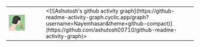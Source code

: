<table>
    <tr>
    <td><img src="https://github.com/Nayemhasan/Nayemhasan/blob/main/melon/flower_eating.gif" width="50%"></td>
    <td><[![Ashutosh's github activity graph](https://github-readme-activity-graph.cyclic.app/graph?username=Nayemhasan&theme=github-compact)](https://github.com/ashutosh00710/github-readme-activity-graph)></td>
    </tr>
</table>



